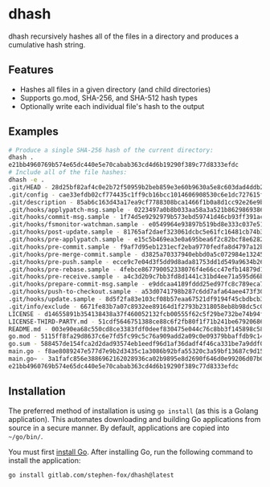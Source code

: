 # dhash

dhash recursively hashes all of the files in a directory and produces
a cumulative hash string.

## Features

- Hashes all files in a given directory (and child directories)
- Supports go.mod, SHA-256, and SHA-512 hash types
- Optionally write each individual file's hash to the output

## Examples

```sh
# Produce a single SHA-256 hash of the current directory:
dhash .
e21bb4960769b574e65dc440e5e70cabab363cd4d6b19290f389c77d8333efdc
# Include all of the file hashes:
dhash -e .
.git/HEAD - 28d25bf82af4c0e2b72f50959b2beb859e3e60b9630a5e8c603dad4ddb2b6e80
.git/config - cae33efdb02cf774435c1ff9cb16bcc1014606908530c6e1dc727615fe3e8cda
.git/description - 85ab6c163d43a17ea9cf7788308bca1466f1b0a8d1cc92e26e9bf63da4062aee
.git/hooks/applypatch-msg.sample - 0223497a0b8b033aa58a3a521b8629869386cf7ab0e2f101963d328aa62193f7
.git/hooks/commit-msg.sample - 1f74d5e9292979b573ebd59741d46cb93ff391acdd083d340b94370753d92437
.git/hooks/fsmonitor-watchman.sample - e0549964e93897b519bd8e333c037e51fff0f88ba13e086a331592bf801fa1d0
.git/hooks/post-update.sample - 81765af2daef323061dcbc5e61fc16481cb74b3bac9ad8a174b186523586f6c5
.git/hooks/pre-applypatch.sample - e15c5b469ea3e0a695bea6f2c82bcf8e62821074939ddd85b77e0007ff165475
.git/hooks/pre-commit.sample - f9af7d95eb1231ecf2eba9770fedfa8d4797a12b02d7240e98d568201251244a
.git/hooks/pre-merge-commit.sample - d3825a70337940ebbd0a5c072984e13245920cdf8898bd225c8d27a6dfc9cb53
.git/hooks/pre-push.sample - ecce9c7e04d3f5dd9d8ada81753dd1d549a9634b26770042b58dda00217d086a
.git/hooks/pre-rebase.sample - 4febce867790052338076f4e66cc47efb14879d18097d1d61c8261859eaaa7b3
.git/hooks/pre-receive.sample - a4c3d2b9c7bb3fd8d1441c31bd4ee71a595d66b44fcf49ddb310252320169989
.git/hooks/prepare-commit-msg.sample - e9ddcaa4189fddd25ed97fc8c789eca7b6ca16390b2392ae3276f0c8e1aa4619
.git/hooks/push-to-checkout.sample - a53d0741798b287c6dd7afa64aee473f305e65d3f49463bb9d7408ec3b12bf5f
.git/hooks/update.sample - 8d5f2fa83e103cf08b57eaa67521df9194f45cbdbcb37da52ad586097a14d106
.git/info/exclude - 6671fe83b7a07c8932ee89164d1f2793b2318058eb8b98dc5c06ee0a5a3b0ec1
LICENSE - d14655891b354138438a37f460052132fcb00555f62c5f29be732be74b94ff0e
LICENSE-THIRD-PARTY.md - 51cdf5646751388ce88c6f2fb80f1f71b241be6792068602c23f54e1ede7ad40
README.md - 003e90ea68c550cd8ce3383fdf0deef830475e044c76c8bb3f145898c583cc4a
go.mod - 5115ff8fa29d8637c6e7fd5fc99c5c76a909add2a09c0e09379bbaffdb9c147a
go.sum - 588457de154fca2d2dad93574eb1eedf96d1af36dadf4f46ca331be7a9ddf087
main.go - f8ae8089247e577d7e9b2d3435c1a3086b92bfa55320c3a59bf13687c9d15093
main.go~ - 3a1fafc856e3886962162028936ca02b9895e8d2690f646d0e99206d07b06477
e21bb4960769b574e65dc440e5e70cabab363cd4d6b19290f389c77d8333efdc
```

## Installation

The preferred method of installation is using `go install` (as this is
a Golang application). This automates downloading and building Go
applications from source in a secure manner. By default, applications
are copied into `~/go/bin/`.

You must first [install Go](https://golang.org/doc/install). After installing
Go, run the following command to install the application:

```sh
go install gitlab.com/stephen-fox/dhash@latest
```
